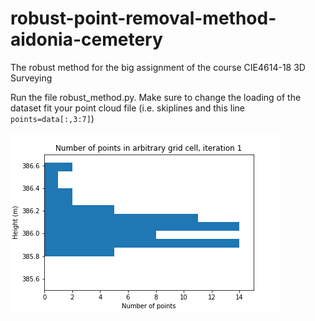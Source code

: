 # robust-point-removal-method-aidonia-cemetery
The robust method for the big assignment of the course CIE4614-18 3D Surveying

Run the file robust_method.py. Make sure to change the loading of the dataset fit your point cloud file (i.e. skiplines and this line `points=data[:,3:7]`)


![Example image](https://github.com/SjoerdGn/robust-point-removal-method-aidonia-cemetery/blob/master/hist0.png)
